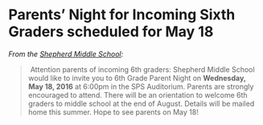 # Parents&#8217; Night for Incoming Sixth Graders scheduled for May 18

<p id="h.eadwm17sn6kg">
  <em>From the <a href="https://www.google.com/url?q=https://www.facebook.com/sms.shepherdmi/?fref%3Dnf&sa=D&ust=1463253387073000&usg=AFQjCNEeAUFXJdz9gzVqpUSQMvPG9cow7w">Shepherd Middle School</a>:</em>
</p>

>  Attention parents of incoming 6th graders: Shepherd Middle School would like to invite you to 6th Grade Parent Night on **Wednesday, May 18, 2016** at 6:00pm in the SPS Auditorium. Parents are strongly encouraged to attend. There will be an orientation to welcome 6th graders to middle school at the end of August. Details will be mailed home this summer. Hope to see parents on May 18!